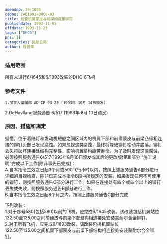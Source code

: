 ```yaml
---
amendno: 39-1086  
cadno: CAD1993-DHC6-03  
title: 检查机翼蒙皮与前梁的连接铆钉  
publishdate: 1993-11-05  
effdate: 1993-11-23  
tags: ["DHC6"]  
pns: []  
categories: 民航总局  
author: 程晋萍  
---
```

  
### 适用范围  
所有未进行6/1645和6/1893改装的DHC-6飞机  
  
<!--more-->  
### 参考文件  
    1.加拿大运输部 AD CF-93-25 (1993年 10月 14日颁发)  
2.DeHavlland服务通告 6/517 (1993年 8月 10日颁发)  
  
### 原因、措施和规定  
据悉，位于着陆灯和发动机短舱之间区域内的机翼下部和前缘蒙皮与前梁凸缘相连接的铆钉头部已发现腐蚀。如果忽视这类腐蚀，最终将导致铆钉松动并脱落。铆钉丢失将破坏连接处结构完整性，影响机翼结构疲劳寿命。为了及时发现这类腐蚀，必须按照服务通告6/517(1993年8月10日颁发或其后的更改版)第Ⅲ部分 “施工说明”完成以下工作(除非事先已完成)：  
    A.自本指令生效之日起3个月或500飞行小时以内，按照上述服务通告A部分进行详细的目视检查，除非已完成本指令B段中所规定的安装。如果发现任何不可使用的铆钉，则按照服务通告C部分进行工作。如果在连接处有四个或四个以上的铆钉丢失或失效，则按照服务通告B部分进行工作。  
    B.自本指令生效之日起6个月之内，按照上述服务通告C部分完成  
  
下列改装：  
      1.对于序号580(包括580)以前的飞机，应完成6/1645改装。该改装包括机翼站位122.50至135.00之间前缘皮与前梁下部结构相连接处安装蒙耐尔合金铆钉。  
2.对于所有飞机，应完成6/1893改装。该改装包括机翼站位  
122.50至135.00之间机翼下部蒙皮与前梁下部结构相连接处安装蒙耐尔合金铆钉。  
  
